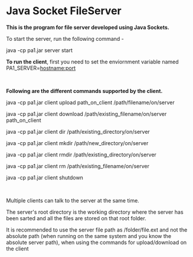 # Java Socket FileServer

<b>This is the program for file server developed using Java Sockets.</b>

<p>To start the server, run the following command - </p>
<p>java -cp pa1.jar server start <portnumber></p>

<b>To run the client</b>, first you need to set the enviornment variable named PA1_SERVER=<hostname:port>

<br>

<b>Following are the different commands supported by the client.</b>
<p>java -cp pa1.jar client upload path_on_client /path/filename/on/server</p>
<p>java -cp pa1.jar client download /path/existing_filename/on/server path_on_client</p>
<p>java -cp pa1.jar client dir /path/existing_directory/on/server </p>
<p>java -cp pa1.jar client mkdir /path/new_directory/on/server</p>
<p>java -cp pa1.jar client rmdir /path/existing_directory/on/server</p>
<p>java -cp pa1.jar client rm /path/existing_filename/on/server</p>
<p>java -cp pa1.jar client shutdown</p>

<br>

<p>Multiple clients can talk to the server at the same time. </p>

<p> The server's root directory is the working directory where the server has been sarted and all the files are stored on that root folder.</p>
<p> It is recommended to use the server file path as /folder/file.ext and not the absolute path (when running on the same system and you know the absolute server path), when using the commands for upload/download on the client </p>